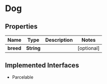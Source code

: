 

# Dog

## Properties

Name | Type | Description | Notes
------------ | ------------- | ------------- | -------------
**breed** | **String** |  |  [optional]


## Implemented Interfaces

* Parcelable


